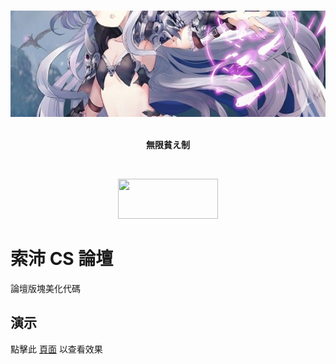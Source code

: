 <p align="center">
    <img src="https://github.com/INEWSK/Sorpack/blob/master/IMG.JPG" width=600 height=170>
  <p align="center"><strong>無限貧え制</strong></p>
</p>

<br>

<p align="center">
  <a href="http://cs47.com/index.asp?boardid=307">
    <img src="http://cs47.com/UploadFile/2017-4/20174222491494281.png" width=160 height=64>
  </a>
</p>

# 索沛 CS 論壇
論壇版塊美化代碼

## 演示
點擊此 <a target="_bank" href="http://cs47.com/index.asp?boardid=307">頁面</a> 以查看效果
